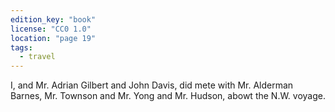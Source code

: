 ```yaml
---
edition_key: "book"
license: "CC0 1.0"
location: "page 19"
tags:
  - travel
---
```

I, and Mr. Adrian Gilbert and John Davis, did
mete with Mr. Alderman Barnes, Mr. Townson and Mr. Yong
and Mr. Hudson, abowt the N.W. voyage.
